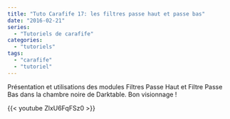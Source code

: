 ```yaml
---
title: "Tuto Carafife 17: les filtres passe haut et passe bas"
date: "2016-02-21"
series:
  - "Tutoriels de carafife"
categories: 
  - "tutoriels"
tags: 
  - "carafife"
  - "tutoriel"
---
```


Présentation et utilisations des modules Filtres Passe Haut et Filtre Passe Bas dans la chambre noire de Darktable. Bon visionnage !

{{< youtube ZlxU6FqFSz0 >}}
